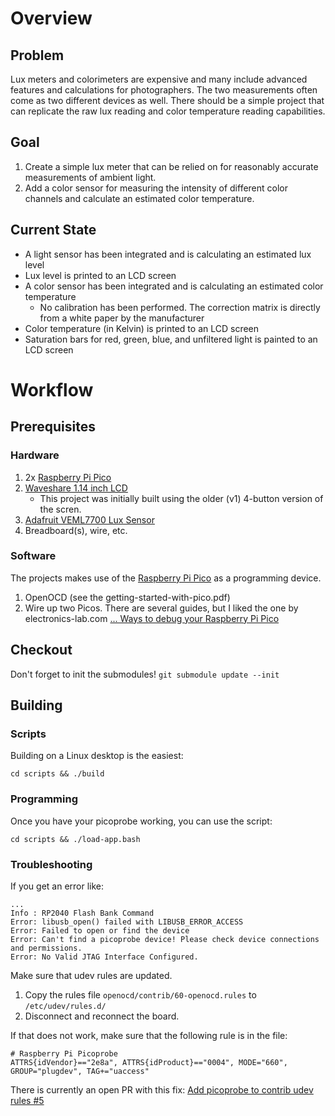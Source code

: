 # Overview
## Problem
Lux meters and colorimeters are expensive and many include advanced features and calculations for 
photographers. The two measurements often come as two different devices as well.
There should be a simple project that can replicate the raw lux reading and
color temperature reading capabilities.

## Goal
1. Create a simple lux meter that can be relied on for reasonably accurate measurements
of ambient light.
2. Add a color sensor for measuring the intensity of different color channels and
calculate an estimated color temperature.

## Current State
* A light sensor has been integrated and is calculating an estimated lux level
* Lux level is printed to an LCD screen
* A color sensor has been integrated and is calculating an estimated color temperature
  * No calibration has been performed. The correction matrix is directly from a white paper
    by the manufacturer
* Color temperature (in Kelvin) is printed to an LCD screen
* Saturation bars for red, green, blue, and unfiltered light is painted to an LCD screen

# Workflow
## Prerequisites
### Hardware
1. 2x [Raspberry Pi Pico](https://www.pishop.us/product/raspberry-pi-pico/)
2. [Waveshare 1.14 inch LCD](https://www.amazon.com/gp/product/B08XK49TWM/ref=ppx_yo_dt_b_search_asin_image?ie=UTF8&psc=1)
	* This project was initially built using the older (v1) 4-button version of the scren.
3. [Adafruit VEML7700 Lux Sensor](https://www.adafruit.com/product/439)
4. Breadboard(s), wire, etc.

### Software
The projects makes use of the [Raspberry Pi Pico](https://www.raspberrypi.org/documentation/microcontrollers/raspberry-pi-pico.html)
as a programming device.
1. OpenOCD (see the getting-started-with-pico.pdf)
2. Wire up two Picos. There are several guides, but I liked the one by electronics-lab.com
   [... Ways to debug your Raspberry Pi Pico](https://www.electronics-lab.com/understanding-the-ways-to-debug-your-raspberry-pi-pico-development-board/)

## Checkout
Don't forget to init the submodules! `git submodule update --init`

## Building
### Scripts
Building on a Linux desktop is the easiest:

`cd scripts && ./build`

### Programming
Once you have your picoprobe working, you can use the script:

`cd scripts && ./load-app.bash`


### Troubleshooting
If you get an error like:

```
...
Info : RP2040 Flash Bank Command
Error: libusb_open() failed with LIBUSB_ERROR_ACCESS
Error: Failed to open or find the device
Error: Can't find a picoprobe device! Please check device connections and permissions.
Error: No Valid JTAG Interface Configured.
```

Make sure that udev rules are updated.

1. Copy the rules file `openocd/contrib/60-openocd.rules` to `/etc/udev/rules.d/`
2. Disconnect and reconnect the board.

If that does not work, make sure that the following rule is in the file:

```
# Raspberry Pi Picoprobe
ATTRS{idVendor}=="2e8a", ATTRS{idProduct}=="0004", MODE="660", GROUP="plugdev", TAG+="uaccess"
```

There is currently an open PR with this
fix: [Add picoprobe to contrib udev rules #5](https://github.com/raspberrypi/openocd/pull/5/commits/14e328ee76a02f1ab28a5f08b59d80112c9ea692)



